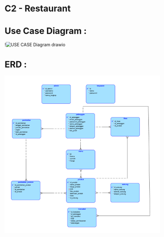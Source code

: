 # C2 - Restaurant

# Use Case Diagram :
!![USE CASE Diagram drawio](https://github.com/C2-kelompok2/PA-WEB/assets/102877599/5191625a-0112-4e85-9edf-709826b23efc)

# ERD :

![Screenshot](ERD.png)

